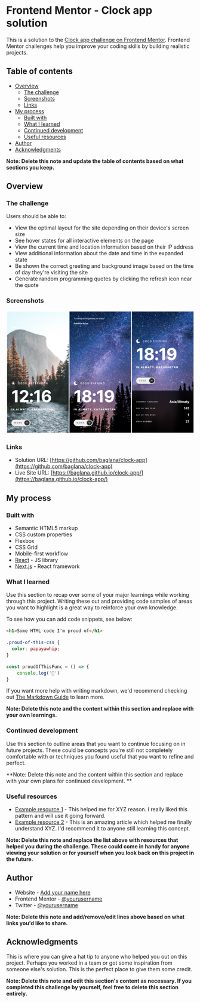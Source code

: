 # Frontend Mentor - Clock app solution

This is a solution to
the [Clock app challenge on Frontend Mentor](https://www.frontendmentor.io/challenges/clock-app-LMFaxFwrM). Frontend
Mentor challenges help you improve your coding skills by building realistic projects.

## Table of contents

- [Overview](#overview)
    - [The challenge](#the-challenge)
    - [Screenshots](#screenshots)
    - [Links](#links)
- [My process](#my-process)
    - [Built with](#built-with)
    - [What I learned](#what-i-learned)
    - [Continued development](#continued-development)
    - [Useful resources](#useful-resources)
- [Author](#author)
- [Acknowledgments](#acknowledgments)

**Note: Delete this note and update the table of contents based on what sections you keep.**

## Overview

### The challenge

Users should be able to:

- View the optimal layout for the site depending on their device's screen size
- See hover states for all interactive elements on the page
- View the current time and location information based on their IP address
- View additional information about the date and time in the expanded state
- Be shown the correct greeting and background image based on the time of day they're visiting the site
- Generate random programming quotes by clicking the refresh icon near the quote

### Screenshots

![Mobile layout](./screenshots/123.jpg)

### Links

- Solution URL: [https://github.com/baglana/clock-app](https://github.com/baglana/clock-app)
- Live Site URL: [https://baglana.github.io/clock-app/](https://baglana.github.io/clock-app/)

## My process

### Built with

- Semantic HTML5 markup
- CSS custom properties
- Flexbox
- CSS Grid
- Mobile-first workflow
- [React](https://reactjs.org/) - JS library
- [Next.js](https://nextjs.org/) - React framework

### What I learned

Use this section to recap over some of your major learnings while working through this project. Writing these out and
providing code samples of areas you want to highlight is a great way to reinforce your own knowledge.

To see how you can add code snippets, see below:

```html
<h1>Some HTML code I'm proud of</h1>
```

```css
.proud-of-this-css {
  color: papayawhip;
}
```

```js
const proudOfThisFunc = () => {
    console.log('🎉')
}
```

If you want more help with writing markdown, we'd recommend checking
out [The Markdown Guide](https://www.markdownguide.org/) to learn more.

**Note: Delete this note and the content within this section and replace with your own learnings.**

### Continued development

Use this section to outline areas that you want to continue focusing on in future projects. These could be concepts
you're still not completely comfortable with or techniques you found useful that you want to refine and perfect.

**Note: Delete this note and the content within this section and replace with your own plans for continued development.
**

### Useful resources

- [Example resource 1](https://www.example.com) - This helped me for XYZ reason. I really liked this pattern and will
  use it going forward.
- [Example resource 2](https://www.example.com) - This is an amazing article which helped me finally understand XYZ. I'd
  recommend it to anyone still learning this concept.

**Note: Delete this note and replace the list above with resources that helped you during the challenge. These could
come in handy for anyone viewing your solution or for yourself when you look back on this project in the future.**

## Author

- Website - [Add your name here](https://www.your-site.com)
- Frontend Mentor - [@yourusername](https://www.frontendmentor.io/profile/yourusername)
- Twitter - [@yourusername](https://www.twitter.com/yourusername)

**Note: Delete this note and add/remove/edit lines above based on what links you'd like to share.**

## Acknowledgments

This is where you can give a hat tip to anyone who helped you out on this project. Perhaps you worked in a team or got
some inspiration from someone else's solution. This is the perfect place to give them some credit.

**Note: Delete this note and edit this section's content as necessary. If you completed this challenge by yourself, feel
free to delete this section entirely.**
